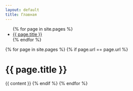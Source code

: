 ```yaml
---
layout: default
title: Главная
---
```


<div class="container">
  <nav>
    <ul>
      {% for page in site.pages %}
        <li><a href="{{ page.url }}">{{ page.title }}</a></li>
      {% endfor %}
    </ul>
  </nav>
  <main>
    {% for page in site.pages %}
      {% if page.url == page.url %}
        <h1>{{ page.title }}</h1>
        {{ content }}
      {% endif %}
    {% endfor %}
  </main>
</div>
